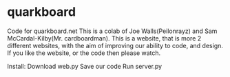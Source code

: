 quarkboard
==========

Code for quarkboard.net
This is a colab of Joe Walls(Peilonrayz) and Sam McCardal-Kilby(Mr. cardboardman).
This is a website, that is more 2 different websites, with the aim of improving our ability to code, and design.
If you like the website, or the code then please watch.

Install:
Download web.py
Save our code
Run server.py
